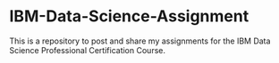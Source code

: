 # IBM-Data-Science-Assignment
This is a repository to post and share my assignments for the IBM Data Science Professional Certification Course.

